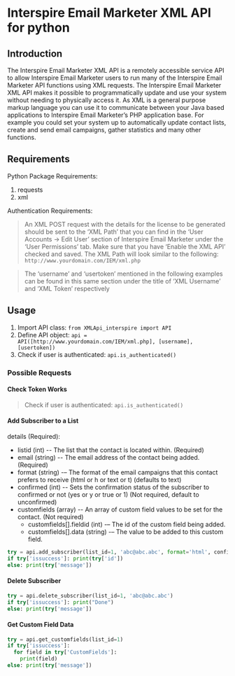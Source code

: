 # Interspire Email Marketer XML API for python

## Introduction

The Interspire Email Marketer XML API is a remotely accessible service API to allow Interspire Email
Marketer users to run many of the Interspire Email Marketer API functions using XML requests.
The Interspire Email Marketer XML API makes it possible to programmatically update and use your
system without needing to physically access it. As XML is a general purpose markup language you can
use it to communicate between your Java based applications to Interspire Email Marketer’s PHP
application base.
For example you could set your system up to automatically update contact lists, create and send email
campaigns, gather statistics and many other functions.

## Requirements

Python Package Requirements:

1. requests
2. xml

Authentication Requirements:
> An XML POST request with the details for the license to be generated should be sent to the ‘XML Path’
that you can find in the ‘User Accounts -> Edit User’ section of Interspire Email Marketer under the ‘User
Permissions’ tab. Make sure that you have ‘Enable the XML API’ checked and saved. The XML Path will
look similar to the following: `http://www.yourdomain.com/IEM/xml.php`  

> The ‘username’ and ‘usertoken’ mentioned in the following examples can be found in this same section
under the title of ‘XML Username’ and ‘XML Token’ respectively

## Usage

1. Import API class: `from XMLApi_interspire import API`
2. Define API object: `api = API([http://www.yourdomain.com/IEM/xml.php], [username], [usertoken])`
3. Check if user is authenticated: `api.is_authenticated()`

### Possible Requests

#### Check Token Works

> Check if user is authenticated: `api.is_authenticated()`

#### Add Subscriber to a List

details (Required):

- listid (int) -- The list that the contact is located within. (Required)
- email (string) -- The email address of the contact being added. (Required)
- format (string) -– The format of the email campaigns that this contact prefers to receive (html or h or text or t) (defaults to text)
- confirmed (int) -- Sets the confirmation status of the subscriber to confirmed or not (yes or y or true or 1) (Not required, default to unconfirmed)
- customfields (array)	-- An array of custom field values to be set for the contact. (Not required)
  - customfields[].fieldid (int) -– The id of the custom field being added.
  - customfields[].data (string) -– The value to be added to this custom field.

```python
try = api.add_subscriber(list_id=1, 'abc@abc.abc', format='html', confirmed=1, customfields=[{'fieldid':1, 'data':'abc'}, {'fieldid':2, 'data':'def'}])
if try['issuccess']: print(try['id'])
else: print(try['message'])
```

#### Delete Subscriber

```python
try = api.delete_subscriber(list_id=1, 'abc@abc.abc')
if try['issuccess']: print("Done")
else: print(try['message'])
```

#### Get Custom Field Data

```python
try = api.get_customfields(list_id=1)
if try['issuccess']:
  for field in try['CustomFields']:
    print(field)
else: print(try['message'])
```
